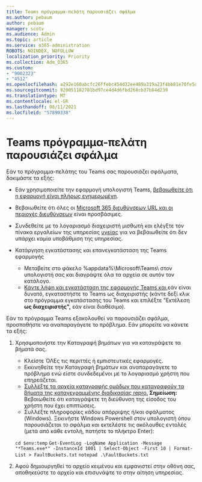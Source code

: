 ```yaml
---
title: Teams πρόγραμμα-πελάτη παρουσιάζει σφάλμα
ms.author: pebaum
author: pebaum
manager: scotv
ms.audience: Admin
ms.topic: article
ms.service: o365-administration
ROBOTS: NOINDEX, NOFOLLOW
localization_priority: Priority
ms.collection: Adm_O365
ms.custom:
- "9002323"
- "4512"
ms.openlocfilehash: a292e160abcfc26ffebc454d32ee489a319a23f4bb81e70fe5dbe72bfd0b8b81
ms.sourcegitcommit: 920051182781bd97ce4d4d6fbd268cb37b84d239
ms.translationtype: MT
ms.contentlocale: el-GR
ms.lasthandoff: 08/11/2021
ms.locfileid: "57890338"
---
```

# <a name="teams-client-crashing"></a>Teams πρόγραμμα-πελάτη παρουσιάζει σφάλμα

Εάν το πρόγραμμα-πελάτης του Teams σας παρουσιάζει σφάλματα, δοκιμάστε τα εξής:

- Εάν χρησιμοποιείτε την εφαρμογή υπολογιστή Teams, [βεβαιωθείτε ότι η εφαρμογή είναι πλήρως ενημερωμένη](https://support.office.com/article/Update-Microsoft-Teams-535a8e4b-45f0-4f6c-8b3d-91bca7a51db1).

- Βεβαιωθείτε ότι όλες οι [Microsoft 365 διευθύνσεων URL και οι περιοχές διευθύνσεων](https://docs.microsoft.com/microsoftteams/connectivity-issues) είναι προσβάσιμες.

- Συνδεθείτε με το λογαριασμό διαχειριστή μισθωτή και ελέγξτε τον πίνακα εργαλείων της υπηρεσίας [υγείας](https://docs.microsoft.com/office365/enterprise/view-service-health) για να βεβαιωθείτε ότι δεν υπάρχει καμία υποβάθμιση της υπηρεσίας.

- Κατάργηση εγκατάστασης και επανεγκατάσταση της Teams εφαρμογής
    - Μεταβείτε στο φάκελο %appdata%\Microsoft\Teams\ στον υπολογιστή σας και διαγράψτε όλα τα αρχεία σε αυτόν τον κατάλογο.
    - [Κάντε λήψη και εγκατάσταση της εφαρμογής Teams και,](https://www.microsoft.com/microsoft-teams/download-app)εάν είναι δυνατό, εγκαταστήστε το Teams ως διαχειριστής (κάντε δεξί κλικ στο πρόγραμμα εγκατάστασης του Teams και επιλέξτε "Εκτέλεση **ως διαχειριστής",** εάν είναι διαθέσιμο).

Εάν το πρόγραμμα Teams εξακολουθεί να παρουσιάζει σφάλμα, προσπαθήστε να αναπαραγάγετε το πρόβλημα. Εάν μπορείτε να κάνετε τα εξής:

1. Χρησιμοποιήστε την Καταγραφή βημάτων για να καταγράψετε τα βήματά σας.
    - Κλείστε ΌΛΕς τις περιττές ή εμπιστευτικές εφαρμογές.
    - Εκκινηθείτε την Καταγραφή βημάτων και αναπαραγάγετε το πρόβλημα ενώ είστε συνδεδεμένοι με το λογαριασμό χρήστη που επηρεάζεται.
    - [Συλλέξτε τα αρχεία καταγραφής ομάδων που καταγραφούν τα βήματα της καταγεγραμμένης διαδικασίας repro.](https://docs.microsoft.com/microsoftteams/log-files) **Σημείωση:** Βεβαιωθείτε ότι καταγράψετε τη διεύθυνση της είσοδος του χρήστη που έχει επιπτώσεις.
    - Συλλέξτε πληροφορίες κάδου απόρριψης ή/και σφάλματος (Windows). Ξεκινήστε Windows Powershell στον υπολογιστή όπου παρουσιάζεται το σφάλμα και εκτελέστε τις ακόλουθες εντολές (μετά από κάθε εντολή, πατήστε το πλήκτρο Enter):

    `cd $env:temp` `Get-EventLog -LogName Application -Message "*Teams.exe*" -InstanceId 1001 | Select-Object -First 10 | Format-List > FaultBuckets.txt`
    `notepad .\FaultBuckets.txt`
    
2. Αφού δημιουργηθεί το αρχείο κειμένου και εμφανιστεί στην οθόνη σας, αποθηκεύστε το αρχείο και επισυνάψτε το στην αίτηση υπηρεσίας. 
